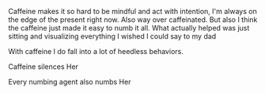 Caffeine makes it so hard to be mindful and act with intention, I'm always on the edge of the present right now. Also way over caffeinated. But also I think the caffeine just made it easy to numb it all. What actually helped was just sitting and visualizing everything I wished I could say to my dad

With caffeine I do fall into a lot of heedless behaviors. 

Caffeine silences Her

Every numbing agent also numbs Her